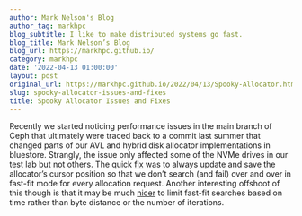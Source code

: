 ```yaml
---
author: Mark Nelson's Blog
author_tag: markhpc
blog_subtitle: I like to make distributed systems go fast.
blog_title: Mark Nelson’s Blog
blog_url: https://markhpc.github.io/
category: markhpc
date: '2022-04-13 01:00:00'
layout: post
original_url: https://markhpc.github.io/2022/04/13/Spooky-Allocator.html
slug: spooky-allocator-issues-and-fixes
title: Spooky Allocator Issues and Fixes
---
```


<p>Recently we started noticing performance issues in the main branch of Ceph that ultimately were traced back to a commit last summer that changed parts of our AVL and hybrid disk allocator implementations in bluestore.  Strangly, the issue only affected some of the NVMe drives in our test lab but not others.  The quick <a href="https://github.com/ceph/ceph/pull/45884">fix</a> was to always update and save the allocator’s cursor position so that we don’t search (and fail) over and over in fast-fit mode for every allocation request.  Another interesting offshoot of this though is that it may be much <a href="https://github.com/ceph/ceph/pull/45771">nicer</a> to limit fast-fit searches based on time rather than byte distance or the number of iterations.</p>